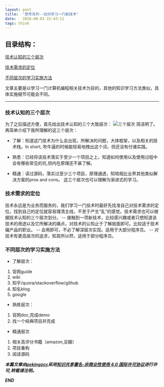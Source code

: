 ```yaml
---
layout: post
title:  "思考系列--如何学习一门新技术"
date:   2016-08-01 22:43:11
tags: think
---
```


## 目录结构：

[技术认知的三个层次 ](#A)

[技术需求的定位](#B)

[不同层次的学习实施方法](#C)




文章主要是以学习一门计算机编程相关技术为目的，其他的知识学习方法类似，具体实施细节可能会不同。

***


<a name="A"></a>

### 技术认知的三个层次

为了之后描述方便，首先给出技术认知的三个大致层次：
![三个层次](https://raw.githubusercontent.com/zhangchenchen/zhangchenchen.github.io/hexo/images/20160802-three-level.jpg)
简洁明了。
再简单介绍下我所理解的这三个层次：

 - 了解：知道这门技术为什么会出现，所解决的问题，大体框架，以及相关的技术栈。In short, 吹牛逼的时候能轻易地拽出这个词，但还没有付诸实践。

 - 熟悉：已经将该技术落实于至少一个项目之上，知道如何使用以及使用过程中会有哪些常见的坑,但内在原理还不甚了解。

 - 精通：读过源码，落实过至少三个项目，原理通透，知晓相比业界其他类似解决方案的pros and cons。
这三个层次也可以理解为渐进式的学习。

<a name="B"></a>

### 技术需求的定位

技术永远是为业务而服务的，我们学习一门技术时最好先找准自己对技术需求的定位。找到自己的定位就容易理清主线，不至于产生“乱”的感觉。技术需求也可以根据技术认知的三个层次划分。
-- 接触到一项新技术，比较感兴趣或者只想知道该技术的用途以及它所解决的痛点，对技术的认知止于了解层面即可。比较适于技术偏产品的职业。
-- 会用即可，不必了解深层次实现。适用于大部分程序员。
-- 对技术有更高层次的追求，知其所以然，适用于部分程序员。

<a name="C"></a>

### 不同层次的学习实施方法

 * 了解层次：
 1. 官网guide
 2. wiki
 3. 知乎/quora/stackoverflow/github
 4. 知名blog 
 5. google

 * 熟练层次：
 1. 官网doc,完成demo
 2. 找一个经典项目并完成

 * 精通层次
 1. 相关高评分书籍（amazon,豆瓣）
 2. 项目重构
 3. 阅读源码

 ***本篇文章由[pekingzcc](https://zhangchenchen.github.io/)采用[知识共享署名-非商业性使用 4.0 国际许可协议](https://creativecommons.org/licenses/by-nc-sa/4.0/)进行许可,转载请注明。***


 ***END***